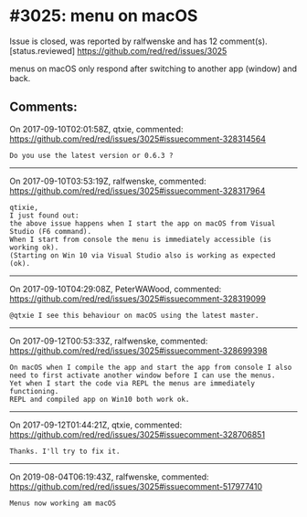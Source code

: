 
#3025: menu on macOS 
================================================================================
Issue is closed, was reported by ralfwenske and has 12 comment(s).
[status.reviewed]
<https://github.com/red/red/issues/3025>

menus on macOS only respond after switching to another app (window) and back.


Comments:
--------------------------------------------------------------------------------

On 2017-09-10T02:01:58Z, qtxie, commented:
<https://github.com/red/red/issues/3025#issuecomment-328314564>

    Do you use the latest version or 0.6.3 ?

--------------------------------------------------------------------------------

On 2017-09-10T03:53:19Z, ralfwenske, commented:
<https://github.com/red/red/issues/3025#issuecomment-328317964>

    qtixie,
    I just found out: 
    the above issue happens when I start the app on macOS from Visual Studio (F6 command).
    When I start from console the menu is immediately accessible (is working ok).
    (Starting on Win 10 via Visual Studio also is working as expected (ok).

--------------------------------------------------------------------------------

On 2017-09-10T04:29:08Z, PeterWAWood, commented:
<https://github.com/red/red/issues/3025#issuecomment-328319099>

    @qtxie I see this behaviour on macOS using the latest master.

--------------------------------------------------------------------------------

On 2017-09-12T00:53:33Z, ralfwenske, commented:
<https://github.com/red/red/issues/3025#issuecomment-328699398>

    On macOS when I compile the app and start the app from console I also need to first activate another window before I can use the menus. 
    Yet when I start the code via REPL the menus are immediately functioning.
    REPL and compiled app on Win10 both work ok.

--------------------------------------------------------------------------------

On 2017-09-12T01:44:21Z, qtxie, commented:
<https://github.com/red/red/issues/3025#issuecomment-328706851>

    Thanks. I'll try to fix it.

--------------------------------------------------------------------------------

On 2019-08-04T06:19:43Z, ralfwenske, commented:
<https://github.com/red/red/issues/3025#issuecomment-517977410>

    Menus now working am macOS

